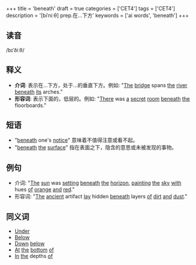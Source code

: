 +++
title = 'beneath'
draft = true
categories = ['CET4']
tags = ['CET4']
description = '[biˈniːθ] prep.在…下方'
keywords = ['ai words', 'beneath']
+++

## 读音
/bɪˈðiːθ/

## 释义
- **介词**: 表示在...下方，处于...的垂直下方。例如: "[The](/post/the/) [bridge](/post/bridge/) spans [the](/post/the/) [river](/post/river/) [beneath](/post/beneath/) [its](/post/its/) arches."
- **形容词**: 表示下面的，低层的。例如: "[There](/post/there/) was [a](/post/a/) [secret](/post/secret/) [room](/post/room/) [beneath](/post/beneath/) [the](/post/the/) floorboards."

## 短语
- "[beneath](/post/beneath/) one's [notice](/post/notice/)" 意味着不值得注意或看不起。
- "[beneath](/post/beneath/) [the](/post/the/) [surface](/post/surface/)" 指在表面之下，隐含的意思或未被发现的事物。

## 例句
- 介词: "[The](/post/the/) [sun](/post/sun/) was [setting](/post/setting/) [beneath](/post/beneath/) [the](/post/the/) [horizon](/post/horizon/), [painting](/post/painting/) [the](/post/the/) [sky](/post/sky/) [with](/post/with/) hues [of](/post/of/) [orange](/post/orange/) [and](/post/and/) [red](/post/red/)."
- 形容词: "[The](/post/the/) [ancient](/post/ancient/) artifact [lay](/post/lay/) hidden [beneath](/post/beneath/) layers [of](/post/of/) [dirt](/post/dirt/) [and](/post/and/) [dust](/post/dust/)."

## 同义词
- [Under](/post/under/)
- [Below](/post/below/)
- [Down](/post/down/) [below](/post/below/)
- [At](/post/at/) [the](/post/the/) [bottom](/post/bottom/) [of](/post/of/)
- [In](/post/in/) [the](/post/the/) depths [of](/post/of/)
